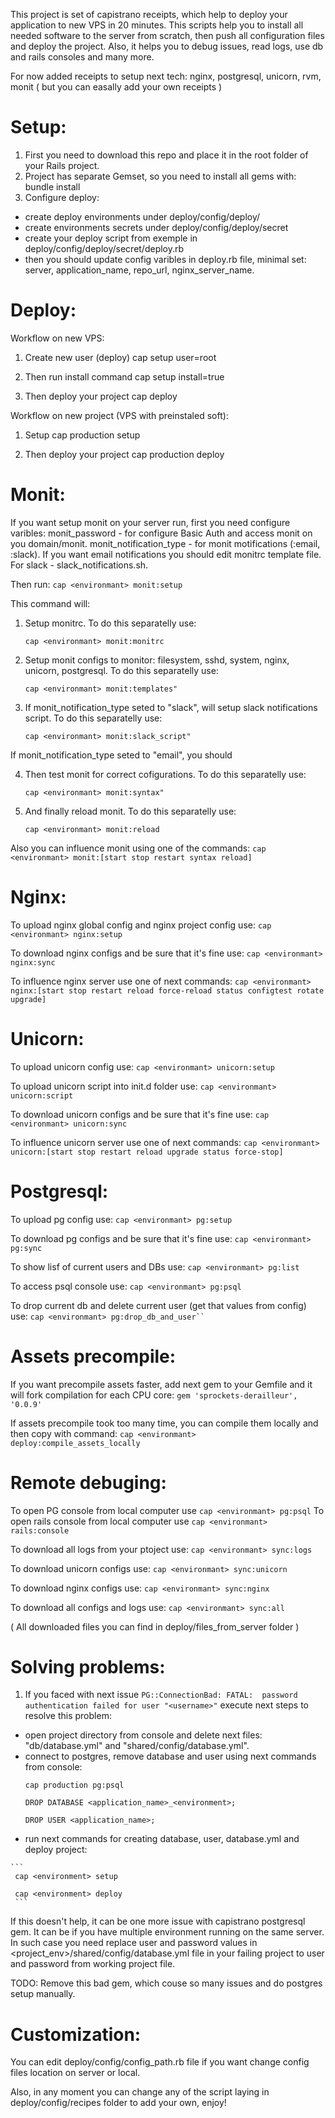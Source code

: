 This project is set of capistrano receipts, which help to deploy your application to new VPS in 20 minutes.
This scripts help you to install all needed software to the server from scratch, then push all configuration files and deploy the project. Also, it helps you to debug issues, read logs, use db and rails consoles and many more.

For now added receipts to setup next tech:
nginx, postgresql, unicorn, rvm, monit
( but you can easally add your own receipts )

Setup:
======

1. First you need to download this repo and place it in the root folder of your Rails project.
2. Project has separate Gemset, so you need to install all gems with: bundle install
3. Configure deploy:
- create deploy environments under deploy/config/deploy/
- create environments secrets under deploy/config/deploy/secret
- create your deploy script from exemple in deploy/config/deploy/secret/deploy.rb
- then you should update config varibles in deploy.rb file, minimal set: server, application_name, repo_url, nginx_server_name.

Deploy:
=======

Workflow on new VPS:
1. Create new user (deploy)
cap setup user=root

2. Then run install command
cap setup install=true

3. Then deploy your project
cap deploy

Workflow on new project (VPS with preinstaled soft):
1. Setup
cap production setup

3. Then deploy your project
cap production deploy

Monit:
=========

If you want setup monit on your server run, first you need configure varibles:
monit_password - for configure Basic Auth and access monit on you domain/monit.
monit_notification_type - for monit motifications (:email, :slack). If you want email notifications you should edit monitrc template file. For slack - slack_notifications.sh.

Then run:
    ```
    cap <environmant> monit:setup
    ```

This command will:

1. Setup monitrc. To do this separatelly use:
    ```
    cap <environmant> monit:monitrc
    ```

2. Setup monit configs to monitor: filesystem, sshd, system, nginx, unicorn, postgresql.
To do this separatelly use:
    ```
    cap <environmant> monit:templates"
    ```

3. If monit_notification_type seted to "slack", will setup slack notifications script.
To do this separatelly use:
    ```
    cap <environmant> monit:slack_script"
    ```

If monit_notification_type seted to "email", you should

4. Then test monit for correct cofigurations. To do this separatelly use:
    ```
    cap <environmant> monit:syntax"
    ```

5. And finally reload monit. To do this separatelly use:
    ```
    cap <environmant> monit:reload
    ```

Also you can influence monit using one of the commands:
    ```
    cap <environmant> monit:[start stop restart syntax reload]
    ```


Nginx:
=================

To upload nginx global config and nginx project config use:
    ```
    cap <environmant> nginx:setup
    ```

To download nginx configs and be sure that it's fine use:
    ```
    cap <environmant> nginx:sync
    ```

To influence nginx server use one of next commands:
    ```
    cap <environmant> nginx:[start stop restart reload force-reload status configtest rotate upgrade]
    ```


Unicorn:
=================

To upload unicorn config use:
    ```
    cap <environmant> unicorn:setup
    ```

To upload unicorn script into init.d folder use:
    ```
    cap <environmant> unicorn:script
    ```

To download unicorn configs and be sure that it's fine use:
    ```
    cap <environmant> unicorn:sync
    ```

To influence unicorn server use one of next commands:
    ```
    cap <environmant> unicorn:[start stop restart reload upgrade status force-stop]
    ```


Postgresql:
=================

To upload pg config use:
    ```
    cap <environmant> pg:setup
    ```

To download pg configs and be sure that it's fine use:
    ```
    cap <environmant> pg:sync
    ```

To show lisf of current users and DBs use:
    ```
    cap <environmant> pg:list
    ```

To access psql console use:
    ```
    cap <environmant> pg:psql
    ```

To drop current db and delete current user (get that values from config) use:
    ```
    cap <environmant> pg:drop_db_and_user``
    ```



Assets precompile:
=================

If you want precompile assets faster, add next gem to your Gemfile and it will fork compilation for each CPU core:
    ```
    gem 'sprockets-derailleur', '0.0.9'
    ```

If assets precompile took too many time, you can compile them locally and then copy with command:
    ```
    cap <environmant> deploy:compile_assets_locally
    ```

Remote debuging:
=================

To open PG console from local computer use
    ```
    cap <environmant> pg:psql
    ```
To open rails console from local computer use
    ```
    cap <environmant> rails:console
    ```

To download all logs from your ptoject use:
    ```
    cap <environmant> sync:logs
    ```

To download unicorn configs use:
    ```
    cap <environmant> sync:unicorn
    ```

To download nginx configs use:
    ```
    cap <environmant> sync:nginx
    ```

To download all configs and logs use:
    ```
    cap <environmant> sync:all
    ```

( All downloaded files you can find in deploy/files_from_server folder )


Solving problems:
===================

1.   If you faced with next issue `PG::ConnectionBad: FATAL:  password authentication failed for user "<username>"` execute next steps to resolve this problem:
   * open project directory from console and delete next files: "db/database.yml" and "shared/config/database.yml".
   * connect to postgres, remove database and user using next commands from console:
     ```
     cap production pg:psql

     DROP DATABASE <application_name>_<environment>;

     DROP USER <application_name>;
     ```
   * run next commands for creating database, user, database.yml and deploy project:

    ```
     cap <environment> setup

     cap <environment> deploy
     ```
If this doesn't help, it can be one more issue with capistrano postgresql gem. It can be if you have multiple environment running on the same server. In such case you need replace user and password values in <project_env>/shared/config/database.yml file in your failing project to user and password from working project file.

TODO: Remove this bad gem, which couse so many issues and do postgres setup manually.


Customization:
==============

You can edit deploy/config/config_path.rb file if you want change config files location on server or local.

Also, in any moment you can change any of the script laying in deploy/config/recipes folder to add your own, enjoy!

